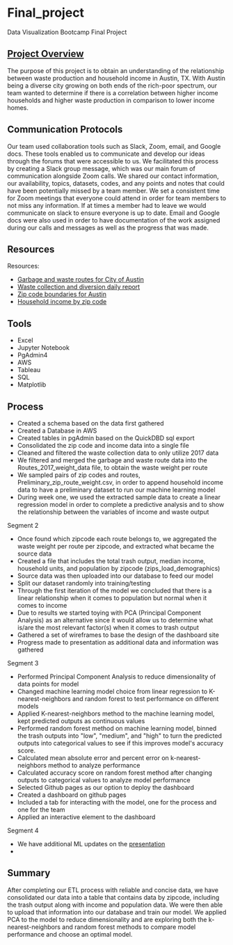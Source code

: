 # Final_project
Data Visualization Bootcamp Final Project


## [Project Overview](https://docs.google.com/presentation/d/1ff6geuibB3INIdmVZ1MCOf6o9UUcdfSww27aJYee5uw/edit#slide=id.gd7b3277579_0_96)
The purpose of this project is to obtain an understanding of the relationship between waste production and household income in Austin, TX. With Austin being a diverse city  growing on both ends of the rich-poor spectrum, our team wanted to determine if there is a correlation between higher income households and higher waste production in comparison to lower income homes.

## Communication Protocols 
Our team used collaboration tools such as Slack, Zoom, email, and Google docs. These tools enabled us to communicate and develop our ideas through the forums that were accessible to us. We facilitated this process by creating a Slack group message, which was our main forum of communication alongside Zoom calls. We shared our contact information, our availability, topics, datasets, codes, and any points and notes that could have been potentially missed by a team member. We set a consistent time for Zoom meetings that everyone could attend in order for team members to not miss any information. If at times a member had to leave we would communicate on slack to ensure everyone is up to date. Email and Google docs were also used in order to have documentation of the work assigned during our calls and messages as well as the progress that was made. 

## Resources
Resources:
- [Garbage and waste routes for City of Austin](https://data.austintexas.gov/Locations-and-Maps/Garbage-Routes/azhh-4hg8)
- [Waste collection and diversion daily report](https://data.austintexas.gov/Utilities-and-City-Services/Waste-Collection-Diversion-Report-daily-/mbnu-4wq9) 
- [Zip code boundaries for Austin](https://openaustin.carto.com/u/oa-admin/tables/austin_area_zip_codes/public)
- [Household income by zip code](https://www.austintexas.gov/page/demographic-data)

## Tools
- Excel
- Jupyter Notebook
- PgAdmin4
- AWS 
- Tableau
- SQL
- Matplotlib


## Process
- Created a schema based on the data first gathered
- Created a Database  in AWS
- Created tables in pgAdmin based on the QuickDBD sql export
- Consolidated the zip code and income data into a single file
- Cleaned and filtered the waste collection data to only utilize 2017 data
- We filtered and merged the garbage and waste route data into the Routes_2017_weight_data file, to obtain the waste weight per route
- We sampled pairs of zip codes and routes, Preliminary_zip_route_weight.csv, in order to append household income data to have a preliminary dataset to run our machine learning model
- During week one, we used the extracted sample data to create a linear regression model in order to complete a predictive analysis and to show the relationship between the variables of income and waste output 


Segment 2
- Once found which zipcode each route belongs to, we aggregated the waste weight per route per zipcode, and extracted what became the source data
-  Created a file that includes the total trash output, median income, household units, and population by zipcode (zips_load_demographics) 
- Source data was then uploaded into our database to feed our model
- Split our dataset randomly into training/testing 
- Through the first iteration of the model we concluded that there is a linear relationship when it comes to population but normal when it comes to income
- Due to results we started toying with PCA (Principal Component Analysis) as an alternative since it would allow us to determine what is/are the most relevant factor(s) when it comes to trash output 
- Gathered a set of wireframes to base the design of the dashboard site 
- Progress made to presentation as additional data and information was gathered

Segment 3
- Performed Principal Component Analysis to reduce dimensionality of data points for model
- Changed machine learning model choice from linear regression to K-nearest-neighbors and random forest to test performance on different models
- Applied K-nearest-neighbors method to the machine learning model, kept predicted outputs as continuous values
- Performed random forest method on machine learning model, binned the trash outputs into "low", "medium", and "high" to turn the predicted outputs into categorical values to see if this improves model's accuracy score.
- Calculated mean absolute error and percent error on k-nearest-neighbors method to analyze performance
- Calculated accuracy score on random forest method after changing outputs to categorical values to analyze model performance
- Selected Github pages as our option to deploy the dashboard
- Created a dashboard on github pages
- Included a tab for interacting with the model, one for the process and one for the team
- Applied an interactive element to the dashboard

Segment 4
- We have additional ML updates on the [presentation](https://docs.google.com/presentation/d/1ff6geuibB3INIdmVZ1MCOf6o9UUcdfSww27aJYee5uw/edit?ts=60a28a65#slide=id.gddfcfba4d3_0_13)
- 
## Summary
After completing our ETL process with reliable and concise data, we have consolidated our data into a table that contains data by zipcode, including the trash output along with income and population data. We were then able to upload that information into our database and train our model. We applied PCA to the model to reduce dimensionality and are exploring both the k-nearest-neighbors and random forest methods to compare model performance and choose an optimal model.
